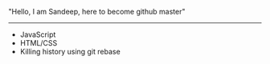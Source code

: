 "Hello, I am Sandeep, here to become github master" 
_____________________________________________________
* JavaScript
* HTML/CSS
* Killing history using git rebase